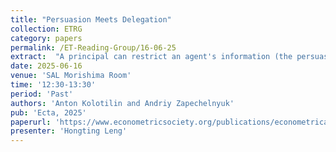 ```yaml
---
title: "Persuasion Meets Delegation"
collection: ETRG
category: papers
permalink: /ET-Reading-Group/16-06-25
extract:  "A principal can restrict an agent's information (the persuasion problem) or discretion (the delegation problem). We study these two problems under standard single‐crossing assumptions on the agent's marginal utility. We show that these problems are equivalent on the set of monotone stochastic mechanisms, implying, in particular, the equivalence of deterministic delegation and monotone partitional persuasion. We also show that the monotonicity restriction is superfluous for linear persuasion and linear delegation, implying their equivalence on the set of all stochastic mechanisms. Finally, using tools from the persuasion literature, we characterize optimal delegation mechanisms, thereby generalizing and extending existing results in the delegation literature."
date: 2025-06-16
venue: 'SAL Morishima Room'
time: '12:30-13:30'
period: 'Past'
authors: 'Anton Kolotilin and Andriy Zapechelnyuk'
pub: 'Ecta, 2025'
paperurl: 'https://www.econometricsociety.org/publications/econometrica/2025/01/01/Persuasion-Meets-Delegation'
presenter: 'Hongting Leng'
---
```



